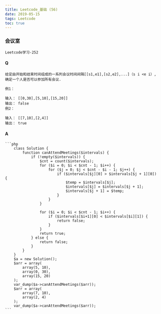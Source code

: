 ```yaml
---
title: Leetcode_基础 (56)
date: 2019-05-15
tags: Leetcode
toc: true
---
```


### 会议室
    Leetcode学习-252

<!-- more -->

#### Q
    给定由开始和结束时间组成的一系列会议时间间隔[[s1,e1],[s2,e2],...]（s i <e i）,确定一个人是否可以参加所有会议.

    例1：

    输入： [[0,30],[5,10],[15,20]]
    输出： false
    例2：

    输入： [[7,10],[2,4]]
    输出： true

#### A
    ```php
        class Solution {
            function canAttendMeetings($intervals) {
                if (!empty($intervals)) {
                    $cnt = count($intervals);
                    for ($i = 0; $i < $cnt - 1; $i++) {
                        for ($j = 0; $j < $cnt - $i - 1; $j++) {
                            if ($intervals[$j][0] > $intervals[$j + 1][0]) {
                                $temp = $intervals[$j];
                                $intervals[$j] = $intervals[$j + 1];
                                $intervals[$j + 1] = $temp;
                            }
                        }
                    }
            
                    for ($i = 0; $i < $cnt - 1; $i++) {
                        if ($intervals[$i+1][0] < $intervals[$i][1]) {
                            return false;
                        }
                    }
                    return true;
                } else {
                    return false;
                }
            }
        }
        $a = new Solution();
        $arr = array(
            array(5, 10),
            array(0, 30),
            array(15, 20)
        );
        var_dump($a->canAttendMeetings($arr));
        $arr = array(
            array(7, 10),
            array(2, 4)
        );
        var_dump($a->canAttendMeetings($arr));
    ```
